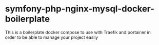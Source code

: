 # symfony-php-nginx-mysql-docker-boilerplate
This is a boilerplate docker compose to use with Traefik and portainer in order to be able to manage your project easily 
